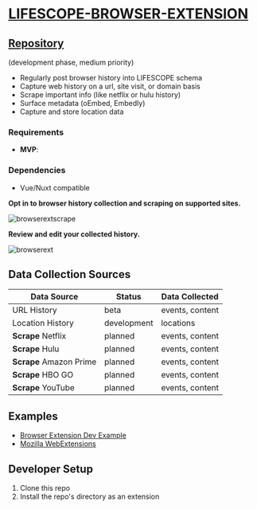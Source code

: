 # [LIFESCOPE-BROWSER-EXTENSION](https://github.com/LifeScopeLabs/lifescope-browser-extension)

## [Repository](https://github.com/LifeScopeLabs/lifescope-browser-extension)

(development phase, medium priority)

* Regularly post browser history into LIFESCOPE schema
* Capture web history on a url, site visit, or domain basis
* Scrape important info (like netflix or hulu history)
* Surface metadata (oEmbed, Embedly)
* Capture and store location data

### Requirements
- **MVP**: 

### Dependencies
- Vue/Nuxt compatible

**Opt in to browser history collection and scraping on supported sites.**

![browserextscrape]

**Review and edit your collected history.**

![browserext]

## Data Collection Sources

| Data Source | Status | Data Collected |
|--|--|--|
| URL History | beta | events, content |
| Location History | development | locations |
| **Scrape** Netflix | planned | events, content |
| **Scrape** Hulu | planned | events, content |
| **Scrape** Amazon Prime | planned | events, content |
| **Scrape** HBO GO | planned | events, content |
| **Scrape** YouTube | planned | events, content |

## Examples
- [Browser Extension Dev Example](https://www.smashingmagazine.com/2017/04/browser-extension-edge-chrome-firefox-opera-brave-vivaldi/)
- [Mozilla WebExtensions](https://developer.mozilla.org/en-US/Add-ons/WebExtensions)

## Developer Setup

1. Clone this repo
2. Install the repo's directory as an extension

[browserext]:https://lifescopelabs.github.io/assets/screenshots/browser-plugin-screenshot.png
[browserextscrape]:https://lifescopelabs.github.io/assets/screenshots/browser-extensions.png

<!--stackedit_data:
eyJoaXN0b3J5IjpbLTE1Njc2NDg5MDMsLTE2MDEzNTMyMjQsLT
UyODY0ODcxNCwtODUyMDMxNTAxLDE5Mjc3Nzc0MjldfQ==
-->